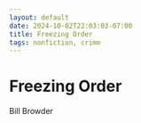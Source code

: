 ```yaml
---
layout: default
date: 2024-10-02T22:03:03-07:00
title: Freezing Order
tags: nonfiction, crime
---
```


# Freezing Order

Bill Browder